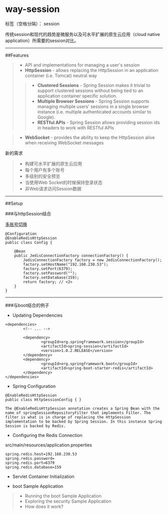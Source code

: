 # way-session

标签（空格分隔）： session

传统session和现代的趋势是微服务以及可水平扩展的原生云应用（cloud native application）所需要的session对比。

---

##Features

> * API and implementations for managing a user's session
> * **HttpSession** - allows replacing the HttpSession in an application container (i.e. Tomcat) neutral way
>> * **Clustered Sessions** - Spring Session makes it trivial to support clustered sessions without being tied to an application container specific solution.
>> * **Multiple Browser Sessions** - Spring Session supports managing multiple users' sessions in a single browser instance (i.e. multiple authenticated accounts similar to Google).
>> * **RESTful APIs** - Spring Session allows providing session ids in headers to work with RESTful APIs

> * **WebSocket** - provides the ability to keep the HttpSession alive when receiving WebSocket messages

新的需求

> * 构建可水平扩展的原生云应用
> * 每个用户有多个账号
> * 多级别的安全预览
> * 当使用Web Socket的时候保持登录状态
> * 非Web请求访问Session数据

---

##Setup

###与httpSession结合

[多账号切换][1]

```
@Configuration
@EnableRedisHttpSession
public class Config {

	@Bean
	public JedisConnectionFactory connectionFactory() {
		JedisConnectionFactory factory = new JedisConnectionFactory();
		factory.setHostName("192.168.230.53");
		factory.setPort(6379);
		factory.setPassword("");
		factory.setDatabase(159);
		return factory; // <2>
	}
}

```

---
###与boot结合的例子

 - Updating Dependencies

```
<dependencies>
        <!-- ... -->

        <dependency>
                <groupId>org.springframework.session</groupId>
                <artifactId>spring-session</artifactId>
                <version>1.0.2.RELEASE</version>
        </dependency>
        <dependency>
                <groupId>org.springframework.boot</groupId>
                <artifactId>spring-boot-starter-redis</artifactId>
        </dependency>
</dependencies>
```
 - Spring Configuration
```
@EnableRedisHttpSession 
public class HttpSessionConfig { }

The @EnableRedisHttpSession annotation creates a Spring Bean with the name of springSessionRepositoryFilter that implements Filter. The filter is what is in charge of replacing the HttpSession implementation to be backed by Spring Session. In this instance Spring Session is backed by Redis.
```
 - Configuring the Redis Connection

src/main/resources/application.properties
```
spring.redis.host=192.168.230.53
spring.redis.password=
spring.redis.port=6379
spring.redis.database=159
```
 - Servlet Container Initialization


 - boot Sample Application
 >*  Running the boot Sample Application
 >* Exploring the security Sample Application
 >* How does it work?


  [1]: http://docs.spring.io/spring-session/docs/current/reference/html5/guides/users.html